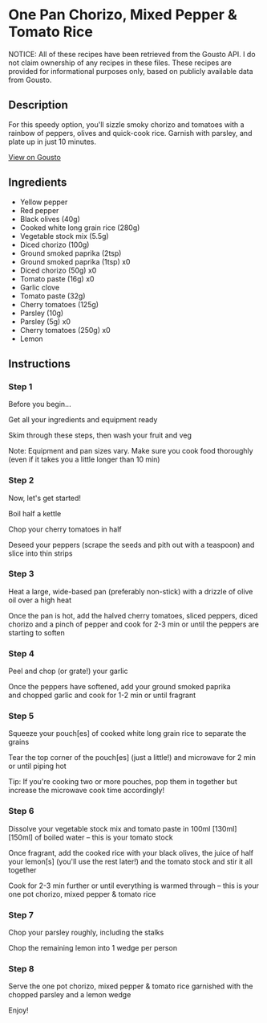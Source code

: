 # One Pan Chorizo, Mixed Pepper & Tomato Rice

NOTICE: All of these recipes have been retrieved from the Gousto API. I do not claim ownership of any recipes in these files. These recipes are provided for informational purposes only, based on publicly available data from Gousto.

## Description

For this speedy option, you'll sizzle smoky chorizo and tomatoes with a rainbow of peppers, olives and quick-cook rice. Garnish with parsley, and plate up in just 10 minutes. 

[View on Gousto](https://www.gousto.co.uk/recipes/cookbook/one-pot-chorizo-mixed-pepper-tomato-rice)

## Ingredients

- Yellow pepper
- Red pepper
- Black olives (40g)
- Cooked white long grain rice (280g)
- Vegetable stock mix (5.5g)
- Diced chorizo (100g)
- Ground smoked paprika (2tsp)
- Ground smoked paprika (1tsp) x0
- Diced chorizo (50g) x0
- Tomato paste (16g) x0
- Garlic clove
- Tomato paste (32g)
- Cherry tomatoes (125g)
- Parsley (10g)
- Parsley (5g) x0
- Cherry tomatoes (250g) x0
- Lemon

## Instructions


### Step 1

Before you begin...

Get all your ingredients and equipment ready

Skim through these steps, then wash your fruit and veg

Note: Equipment and pan sizes vary. Make sure you cook food thoroughly (even if it takes you a little longer than 10 min)


### Step 2

Now, let's get started!

Boil half a kettle

Chop your cherry tomatoes in half

Deseed your peppers (scrape the seeds and pith out with a teaspoon) and slice into thin strips


### Step 3

Heat a large, wide-based pan (preferably non-stick) with a drizzle of olive oil over a high heat

Once the pan is hot, add the halved cherry tomatoes, sliced peppers, diced chorizo and a pinch of pepper and cook for 2-3 min or until the peppers are starting to soften


### Step 4

Peel and chop (or grate!) your garlic

Once the peppers have softened, add your ground smoked paprika and chopped garlic and cook for 1-2 min or until fragrant


### Step 5

Squeeze your pouch[es]<span class="text-danger"> </span>of cooked white long grain rice to separate the grains

Tear the top corner of the pouch[es]<span class="text-danger"> </span>(just a little!) and microwave for 2 min or until piping hot

Tip: If you're cooking two or more pouches, pop them in together but increase the microwave cook time accordingly!


### Step 6

Dissolve your vegetable stock mix and tomato paste in 100ml <span class="text-purple">[130ml]</span> <span class="text-danger">[150ml] </span>of boiled water – this is your tomato stock

Once fragrant, add the cooked rice with your black olives, the juice of half your lemon[s] (you'll use the rest later!) and the tomato stock and stir it all together

Cook for 2-3 min further or until everything is warmed through – this is your one pot chorizo, mixed pepper & tomato rice


### Step 7

Chop your parsley roughly, including the stalks

Chop the remaining lemon into 1 wedge per person

### Step 8

Serve the one pot chorizo, mixed pepper & tomato rice garnished with the chopped parsley and a lemon wedge

Enjoy!

